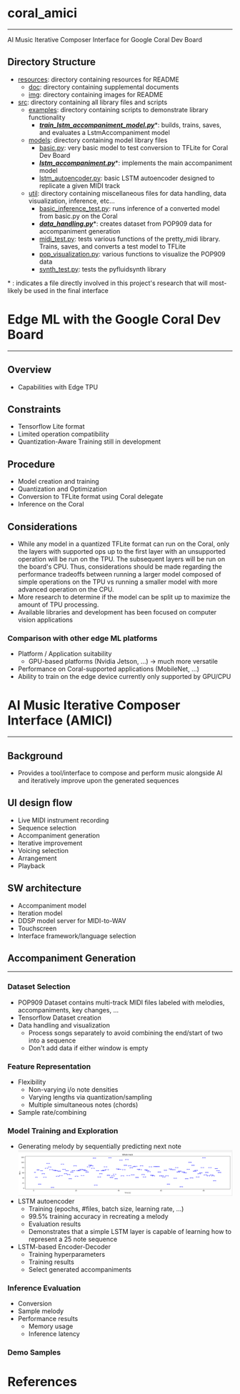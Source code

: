# coral_amici

---
AI Music Iterative Composer Interface for Google Coral Dev Board
 
## Directory Structure
- [resources](resources "resources directory"): directory containing resources for README
    - [doc](resources/doc "doc directory"): directory containing supplemental documents
    - [img](resources/img "img directory"): directory containing images for README  
- [src](src "src directory"): directory containing all library files and scripts  
    - [examples](src/examples "examples directory"): directory containing scripts to demonstrate library functionality
        - [***train_lstm_accompaniment_model.py***](src/examples/train_lstm_accompaniment_model.py "train_lstm_accompaniment_model.py")*: builds, trains, saves, and evaluates a LstmAccompaniment model
    - [models](src/models "models directory"): directory containing model library files
        - [basic.py](src/models/basic.py "basic.py"): very basic model to test conversion to TFLite for Coral Dev Board
        - [***lstm_accompaniment.py***](src/models/lstm_accompaniment.py "lstm_accompaniment.py")*: implements the main accompaniment model
        - [lstm_autoencoder.py](src/models/lstm_autoencoder.py "lstm_autoencoder.py"): basic LSTM autoencoder designed to replicate a given MIDI track
    - [util](src/util "util directory"): directory containing miscellaneous files for data handling, data visualization, inference, etc...
        - [basic_inference_test.py](src/util/basic_inference_test.py "basic_inference_test.py"): runs inference of a converted model from basic.py on the Coral
        - [***data_handling.py***](src/util/data_handling.py "data_handling.py")*: creates dataset from POP909 data for accompaniment generation
        - [midi_test.py](src/util/midi_test.py "midi_test.py"): tests various functions of the pretty_midi library. Trains, saves, and converts a test model to TFLite
        - [pop_visualization.py](src/util/pop_visualization.py "pop_visualization.py"): various functions to visualize the POP909 data
        - [synth_test.py](src/util/synth_test.py "synth_test.py"): tests the pyfluidsynth library
 
\* : indicates a file directly involved in this project's research that will most-likely be used in the final interface

# Edge ML with the Google Coral Dev Board

---
## Overview
- Capabilities with Edge TPU
## Constraints 
- Tensorflow Lite format
- Limited operation compatibility
- Quantization-Aware Training still in development
## Procedure
- Model creation and training
- Quantization and Optimization
- Conversion to TFLite format using Coral delegate
- Inference on the Coral
## Considerations
- While any model in a quantized TFLite format can run on the Coral, only the layers with supported ops up to the first 
layer with an unsupported operation will be run on the TPU. The subsequent layers will be run on the board's CPU. Thus, 
considerations should be made regarding the performance tradeoffs between running a larger model composed of simple
operations on the TPU vs running a smaller model with more advanced operation on the CPU.
- More research to determine if the model can be split up to maximize the amount of TPU processing.  
- Available libraries and development has been focused on computer vision applications
### Comparison with other edge ML platforms  
- Platform / Application suitability
    - GPU-based platforms (Nvidia Jetson, ...) -> much more versatile
- Performance on Coral-supported applications (MobileNet, ...)
- Ability to train on the edge device currently only supported by GPU/CPU 

# AI Music Iterative Composer Interface (AMICI)

---
## Background
- Provides a tool/interface to compose and perform music alongside AI and iteratively improve upon the generated sequences
## UI design flow
- Live MIDI instrument recording
- Sequence selection
- Accompaniment generation
- Iterative improvement
- Voicing selection
- Arrangement
- Playback
## SW architecture
- Accompaniment model
- Iteration model
- DDSP model server for MIDI-to-WAV
- Touchscreen
- Interface framework/language selection
## Accompaniment Generation

---
### Dataset Selection
- POP909 Dataset contains multi-track MIDI files labeled with melodies, accompaniments, key changes, ...
- Tensorflow Dataset creation
- Data handling and visualization
    - Process songs separately to avoid combining the end/start of two into a sequence
    - Don't add data if either window is empty
### Feature Representation
- Flexibility
    - Non-varying i/o note densities
    - Varying lengths via quantization/sampling
    - Multiple simultaneous notes (chords)
- Sample rate/combining 
### Model Training and Exploration
- Generating melody by sequentially predicting next note
    ![LSTM Gen1](resources/img/LSTM_gen1.png?raw=true "Title")
- LSTM autoencoder
    - Training (epochs, #files, batch size, learning rate, ...)
    - 99.5% training accuracy in recreating a melody
    - Evaluation results
    - Demonstrates that a simple LSTM layer is capable of learning how to represent a 25 note sequence
- LSTM-based Encoder-Decoder
    - Training hyperparameters
    - Training results
    - Select generated accompaniments
### Inference Evaluation
- Conversion
- Sample melody
- Performance results
    - Memory usage
    - Inference latency
### Demo Samples
# References